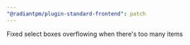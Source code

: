 ```yaml
---
"@radiantpm/plugin-standard-frontend": patch
---
```


Fixed select boxes overflowing when there's too many items
